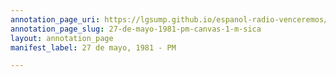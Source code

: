 ```yaml
---
annotation_page_uri: https://lgsump.github.io/espanol-radio-venceremos/annotations/27-de-mayo-1981-pm-canvas-1-m-sica.json
annotation_page_slug: 27-de-mayo-1981-pm-canvas-1-m-sica
layout: annotation_page
manifest_label: 27 de mayo, 1981 - PM

---
```

